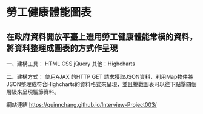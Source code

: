 # 勞工健康體能圖表
## 在政府資料開放平臺上選用勞工健康體能常模的資料，將資料整理成圖表的方式作呈現

一、建構工具：
	HTML CSS  jQuery 其他：Highcharts
  
二、建構方式：
	使用AJAX 的HTTP GET 請求獲取JSON資料，利用Map物件將JSON整理成符合Highcharts的資料格式來呈現，並且挑戰圖表可以往下點擊四個層級來呈現細節資料。

網站連結 https://quinnchang.github.io/Interview-Project003/
